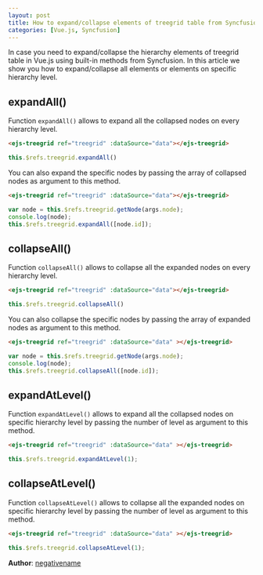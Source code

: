 ```yaml
---
layout: post
title: How to expand/collapse elements of treegrid table from Syncfusion library in Vue.js? 
categories: [Vue.js, Syncfusion]
---
```


In case you need to expand/collapse the hierarchy elements of treegrid table in Vue.js using built-in methods from Syncfusion. In this article we show you how to expand/collapse all elements or elements on specific hierarchy level.

## expandAll()

Function `expandAll()` allows to expand all the collapsed nodes on every hierarchy level.

```html
<ejs-treegrid ref="treegrid" :dataSource="data"></ejs-treegrid>
```
```js
this.$refs.treegrid.expandAll()
```     
        
You can also expand the specific nodes by passing the array of collapsed nodes as argument to this method.

```html
<ejs-treegrid ref="treegrid" :dataSource="data"></ejs-treegrid>
```
```js
var node = this.$refs.treegrid.getNode(args.node);
console.log(node);
this.$refs.treegrid.expandAll([node.id]);
```

## collapseAll()

Function `collapseAll()` allows to collapse all the expanded nodes on every hierarchy level.

```html
<ejs-treegrid ref="treegrid" :dataSource="data"></ejs-treegrid>
```
```js
this.$refs.treegrid.collapseAll()
```     

You can also collapse the specific nodes by passing the array of expanded nodes as argument to this method.

```html
<ejs-treegrid ref="treegrid" :dataSource="data" ></ejs-treegrid>
```
    
```js
var node = this.$refs.treegrid.getNode(args.node);
console.log(node);
this.$refs.treegrid.collapseAll([node.id]);
```

## expandAtLevel()

Function `expandAtLevel()` allows to expand all the collapsed nodes on specific hierarchy level by passing the number of level as argument to this method.

```html
<ejs-treegrid ref="treegrid" :dataSource="data" ></ejs-treegrid>
```
    
```js
this.$refs.treegrid.expandAtLevel(1);
```

## collapseAtLevel()

Function `collapseAtLevel()` allows to collapse all the expanded nodes on specific hierarchy level by passing the number of level as argument to this method.

```html
<ejs-treegrid ref="treegrid" :dataSource="data" ></ejs-treegrid>
```
    
```js
this.$refs.treegrid.collapseAtLevel(1);
```



**Author**: [negativename](/https://github.com/negativename)
